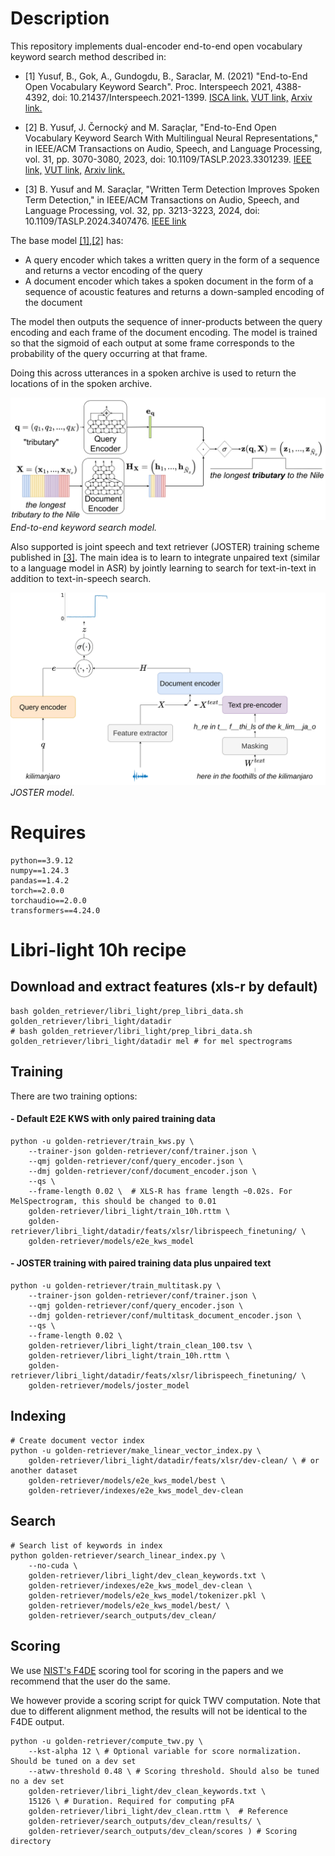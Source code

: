 # Description

This repository implements dual-encoder end-to-end open vocabulary keyword search method described in:

- [1] Yusuf, B., Gok, A., Gundogdu, B., Saraclar, M. (2021) "End-to-End Open Vocabulary Keyword Search". Proc. Interspeech 2021, 4388-4392, doi: 10.21437/Interspeech.2021-1399. [ISCA link.](https://www.isca-archive.org/interspeech_2021/yusuf21_interspeech.html) [VUT link,](https://www.fit.vut.cz/research/publication/12612/.en) [Arxiv link.](https://arxiv.org/abs/2108.10357)

- [2] B. Yusuf, J. Černocký and M. Saraçlar, "End-to-End Open Vocabulary Keyword Search With Multilingual Neural Representations," in IEEE/ACM Transactions on Audio, Speech, and Language Processing, vol. 31, pp. 3070-3080, 2023, doi: 10.1109/TASLP.2023.3301239. [IEEE link,](https://ieeexplore.ieee.org/document/10201906) [VUT link,](https://www.fit.vut.cz/research/publication/13057/.en) [Arxiv link.](https://arxiv.org/abs/2308.08027)

- [3] B. Yusuf and M. Saraçlar, "Written Term Detection Improves Spoken Term Detection," in IEEE/ACM Transactions on Audio, Speech, and Language Processing, vol. 32, pp. 3213-3223, 2024, doi: 10.1109/TASLP.2024.3407476. [IEEE link](https://ieeexplore.ieee.org/document/10571348)

The base model [[1]](https://www.isca-archive.org/interspeech_2021/yusuf21_interspeech.html),[[2]](https://ieeexplore.ieee.org/document/10201906) has:
- A query encoder which takes a written query in the form of a sequence and returns
a vector encoding of the query
- A document encoder which takes a spoken document in the form of a sequence of
acoustic features and returns a down-sampled encoding of the document

The model then outputs the sequence of inner-products between the query encoding and
each frame of the document encoding. The model is trained so that the sigmoid of each
output at some frame corresponds to the probability of the query occurring at that frame.

Doing this across utterances in a spoken archive is used to return the locations of
in the spoken archive.

![end to end kws network architecture](images/retriever.png)
*End-to-end keyword search model.*

Also supported is joint speech and text retriever (JOSTER) training scheme published in [[3]](https://ieeexplore.ieee.org/document/10571348).
The main idea is to learn to integrate unpaired text (similar to a language model in ASR) by jointly learning to search for text-in-text in addition to text-in-speech search.

![end to end kws network architecture](images/joster.png)
*JOSTER model.*


# Requires
```
python==3.9.12
numpy==1.24.3
pandas==1.4.2
torch==2.0.0
torchaudio==2.0.0
transformers==4.24.0
```

# Libri-light 10h recipe
## Download and extract features (xls-r by default)
```
bash golden_retriever/libri_light/prep_libri_data.sh golden_retriever/libri_light/datadir
# bash golden_retriever/libri_light/prep_libri_data.sh golden_retriever/libri_light/datadir mel # for mel spectrograms
```
## Training
There are two training options:
#### - Default E2E KWS with only paired training data 
```
python -u golden-retriever/train_kws.py \
    --trainer-json golden-retriever/conf/trainer.json \
    --qmj golden-retriever/conf/query_encoder.json \
    --dmj golden-retriever/conf/document_encoder.json \
    --qs \
    --frame-length 0.02 \  # XLS-R has frame length ~0.02s. For MelSpectrogram, this should be changed to 0.01
    golden-retriever/libri_light/train_10h.rttm \
    golden-retriever/libri_light/datadir/feats/xlsr/librispeech_finetuning/ \
    golden-retriever/models/e2e_kws_model
```

#### - JOSTER training with paired training data plus unpaired text
```
python -u golden-retriever/train_multitask.py \
    --trainer-json golden-retriever/conf/trainer.json \
    --qmj golden-retriever/conf/query_encoder.json \
    --dmj golden-retriever/conf/multitask_document_encoder.json \
    --qs \
    --frame-length 0.02 \
    golden-retriever/libri_light/train_clean_100.tsv \
    golden-retriever/libri_light/train_10h.rttm \
    golden-retriever/libri_light/datadir/feats/xlsr/librispeech_finetuning/ \
    golden-retriever/models/joster_model
```

## Indexing
```
# Create document vector index
python -u golden-retriever/make_linear_vector_index.py \
    golden-retriever/libri_light/datadir/feats/xlsr/dev-clean/ \ # or another dataset
    golden-retriever/models/e2e_kws_model/best \
    golden-retriever/indexes/e2e_kws_model_dev-clean

```

## Search
```
# Search list of keywords in index
python golden-retriever/search_linear_index.py \
    --no-cuda \
    golden-retriever/libri_light/dev_clean_keywords.txt \
    golden-retriever/indexes/e2e_kws_model_dev-clean \
    golden-retriever/models/e2e_kws_model/tokenizer.pkl \
    golden-retriever/models/e2e_kws_model/best/ \
    golden-retriever/search_outputs/dev_clean/
```



## Scoring
We use [NIST's F4DE](https://github.com/usnistgov/F4DE) scoring tool for scoring in the papers and we recommend that the user do the same.

We however provide a scoring script for quick TWV computation.
Note that due to different alignment method, the results will not be identical to the F4DE output.
```
python -u golden-retriever/compute_twv.py \
    --kst-alpha 12 \ # Optional variable for score normalization. Should be tuned on a dev set
    --atwv-threshold 0.48 \ # Scoring threshold. Should also be tuned no a dev set
    golden-retriever/libri_light/dev_clean_keywords.txt \
    15126 \ # Duration. Required for computing pFA
    golden-retriever/libri_light/dev_clean.rttm \  # Reference
    golden-retriever/search_outputs/dev_clean/results/ \
    golden-retriever/search_outputs/dev_clean/scores ) # Scoring directory
```
